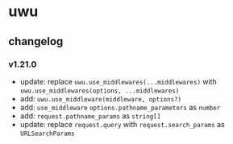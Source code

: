 # uwu

## changelog

### v1.21.0

- update: replace `uwu.use_middlewares(...middlewares)` with `uwu.use_middlewares(options, ...middlewares)`
- add: `uwu.use_middleware(middleware, options?)`
- add: `use_middleware` `options.pathname_parameters` as `number`
- add: `request.pathname_params` as `string[]`
- update: replace `request.query` with `request.search_params` as `URLSearchParams`